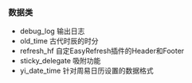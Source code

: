 ### 数据类

- debug_log 输出日志
- old_time 古代时辰的时分
- refresh_hf 自定EasyRefresh插件的Header和Footer
- sticky_delegate 吸附功能
- yi_date_time 针对周易日历设置的数据格式